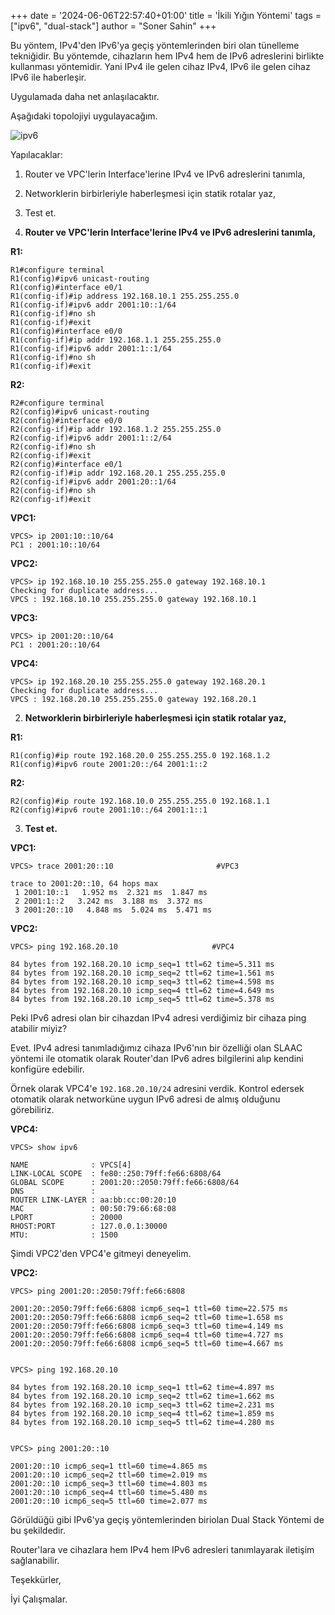+++
date = '2024-06-06T22:57:40+01:00'
title = 'İkili Yığın Yöntemi'
tags = ["ipv6", "dual-stack"]
author = "Soner Sahin"
+++

Bu yöntem, IPv4'den IPv6'ya geçiş yöntemlerinden biri olan tünelleme tekniğidir. Bu yöntemde, cihazların hem IPv4 hem de IPv6 adreslerini birlikte kullanması yöntemidir. 
Yani IPv4 ile gelen cihaz IPv4, IPv6 ile gelen cihaz IPv6 ile haberleşir.

Uygulamada daha net anlaşılacaktır.

Aşağıdaki topolojiyi uygulayacağım.

![ipv6](/images/IkiliYiginYontemi/1.png)




Yapılacaklar:
1. Router ve VPC'lerin Interface'lerine IPv4 ve IPv6 adreslerini tanımla,
2. Networklerin birbirleriyle haberleşmesi için statik rotalar yaz,
3. Test et.


1. **Router ve VPC'lerin Interface'lerine IPv4 ve IPv6 adreslerini tanımla,**

**R1:**
```
R1#configure terminal 
R1(config)#ipv6 unicast-routing 
R1(config)#interface e0/1
R1(config-if)#ip address 192.168.10.1 255.255.255.0
R1(config-if)#ipv6 addr 2001:10::1/64
R1(config-if)#no sh
R1(config-if)#exit
R1(config)#interface e0/0
R1(config-if)#ip addr 192.168.1.1 255.255.255.0
R1(config-if)#ipv6 addr 2001:1::1/64
R1(config-if)#no sh
R1(config-if)#exit
```

**R2:**
```
R2#configure terminal 
R2(config)#ipv6 unicast-routing 
R2(config)#interface e0/0
R2(config-if)#ip addr 192.168.1.2 255.255.255.0
R2(config-if)#ipv6 addr 2001:1::2/64
R2(config-if)#no sh
R2(config-if)#exit
R2(config)#interface e0/1
R2(config-if)#ip addr 192.168.20.1 255.255.255.0
R2(config-if)#ipv6 addr 2001:20::1/64
R2(config-if)#no sh
R2(config-if)#exit
```


**VPC1:**
```
VPCS> ip 2001:10::10/64                   
PC1 : 2001:10::10/64 
```

**VPC2:**
```
VPCS> ip 192.168.10.10 255.255.255.0 gateway 192.168.10.1
Checking for duplicate address...
VPCS : 192.168.10.10 255.255.255.0 gateway 192.168.10.1
```

**VPC3:**
```
VPCS> ip 2001:20::10/64
PC1 : 2001:20::10/64 
```

**VPC4:**
```
VPCS> ip 192.168.20.10 255.255.255.0 gateway 192.168.20.1
Checking for duplicate address...
VPCS : 192.168.20.10 255.255.255.0 gateway 192.168.20.1
```

2. **Networklerin birbirleriyle haberleşmesi için statik rotalar yaz,**

**R1:**
```
R1(config)#ip route 192.168.20.0 255.255.255.0 192.168.1.2
R1(config)#ipv6 route 2001:20::/64 2001:1::2
```

**R2:**
```
R2(config)#ip route 192.168.10.0 255.255.255.0 192.168.1.1
R2(config)#ipv6 route 2001:10::/64 2001:1::1
```

3. **Test et.**

**VPC1:**
```
VPCS> trace 2001:20::10                       #VPC3

trace to 2001:20::10, 64 hops max
 1 2001:10::1   1.952 ms  2.321 ms  1.847 ms
 2 2001:1::2   3.242 ms  3.188 ms  3.372 ms
 3 2001:20::10   4.848 ms  5.024 ms  5.471 ms
```

**VPC2:**
```
VPCS> ping 192.168.20.10                     #VPC4

84 bytes from 192.168.20.10 icmp_seq=1 ttl=62 time=5.311 ms
84 bytes from 192.168.20.10 icmp_seq=2 ttl=62 time=1.561 ms
84 bytes from 192.168.20.10 icmp_seq=3 ttl=62 time=4.598 ms
84 bytes from 192.168.20.10 icmp_seq=4 ttl=62 time=4.649 ms
84 bytes from 192.168.20.10 icmp_seq=5 ttl=62 time=5.378 ms
```

Peki IPv6 adresi olan bir cihazdan IPv4 adresi verdiğimiz bir cihaza ping atabilir miyiz? 

Evet. IPv4 adresi tanımladığımız cihaza IPv6'nın bir özelliği olan SLAAC yöntemi ile otomatik olarak Router'dan IPv6 adres bilgilerini alıp kendini konfigüre edebilir. 

Örnek olarak VPC4'e `192.168.20.10/24` adresini verdik. Kontrol edersek otomatik olarak networküne uygun IPv6 adresi de almış olduğunu görebiliriz.

**VPC4:**
```
VPCS> show ipv6

NAME              : VPCS[4]
LINK-LOCAL SCOPE  : fe80::250:79ff:fe66:6808/64
GLOBAL SCOPE      : 2001:20::2050:79ff:fe66:6808/64
DNS               : 
ROUTER LINK-LAYER : aa:bb:cc:00:20:10
MAC               : 00:50:79:66:68:08
LPORT             : 20000
RHOST:PORT        : 127.0.0.1:30000
MTU:              : 1500
```

Şimdi VPC2'den VPC4'e gitmeyi deneyelim.

**VPC2:**
```
VPCS> ping 2001:20::2050:79ff:fe66:6808

2001:20::2050:79ff:fe66:6808 icmp6_seq=1 ttl=60 time=22.575 ms
2001:20::2050:79ff:fe66:6808 icmp6_seq=2 ttl=60 time=1.658 ms
2001:20::2050:79ff:fe66:6808 icmp6_seq=3 ttl=60 time=4.149 ms
2001:20::2050:79ff:fe66:6808 icmp6_seq=4 ttl=60 time=4.727 ms
2001:20::2050:79ff:fe66:6808 icmp6_seq=5 ttl=60 time=4.667 ms


VPCS> ping 192.168.20.10

84 bytes from 192.168.20.10 icmp_seq=1 ttl=62 time=4.897 ms
84 bytes from 192.168.20.10 icmp_seq=2 ttl=62 time=1.662 ms
84 bytes from 192.168.20.10 icmp_seq=3 ttl=62 time=2.231 ms
84 bytes from 192.168.20.10 icmp_seq=4 ttl=62 time=1.859 ms
84 bytes from 192.168.20.10 icmp_seq=5 ttl=62 time=4.280 ms


VPCS> ping 2001:20::10

2001:20::10 icmp6_seq=1 ttl=60 time=4.865 ms
2001:20::10 icmp6_seq=2 ttl=60 time=2.019 ms
2001:20::10 icmp6_seq=3 ttl=60 time=4.803 ms
2001:20::10 icmp6_seq=4 ttl=60 time=5.480 ms
2001:20::10 icmp6_seq=5 ttl=60 time=2.077 ms

```

Görüldüğü gibi IPv6'ya geçiş yöntemlerinden biriolan Dual Stack Yöntemi de bu şekildedir.

Router'lara ve cihazlara hem IPv4 hem IPv6 adresleri tanımlayarak iletişim sağlanabilir.


Teşekkürler,

İyi Çalışmalar.